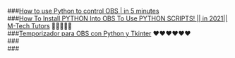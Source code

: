###[How to use Python to control OBS | in 5 minutes](https://www.youtube.com/watch?v=9AwvXLV6Tro)  
###[How To Install PYTHON Into OBS To Use PYTHON SCRIPTS! || in 2021|| M-Tech Tutors](https://www.youtube.com/watch?v=6KVl0z6cyoQ)  🎈🎈🎈🎈🎈  
###[Temporizador para OBS con Python y Tkinter](https://www.youtube.com/watch?v=CW0EdQs2zeo&t=3s)  ♥♥♥♥♥♥  
###[]()  
###[]()  
